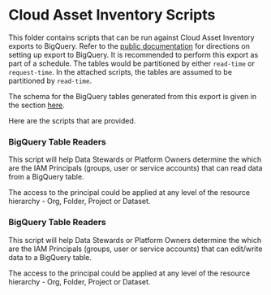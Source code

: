 # Cloud Asset Inventory Scripts

This folder contains scripts that can be run against Cloud Asset Inventory exports to BigQuery. Refer to the [public documentation](https://cloud.google.com/asset-inventory/docs/exporting-to-bigquery) for directions on setting up export to BigQuery. It is recommended to perform this export as part of a schedule. The tables would be partitioned by either `read-time` or `request-time`. In the attached scripts, the tables are assumed to be partitioned by `read-time`.

The schema for the BigQuery tables generated from this export is given in the section [here](https://cloud.google.com/asset-inventory/docs/exporting-to-bigquery#bigquery-schema).

Here are the scripts that are provided.

### BigQuery Table Readers

This script will help Data Stewards or Platform Owners determine the which are the IAM Principals (groups, user or service accounts) that can read data from a BigQuery table.

The access to the principal could be applied at any level of the resource hierarchy - Org, Folder, Project or Dataset.



### BigQuery Table Readers

This script will help Data Stewards or Platform Owners determine the which are the IAM Principals (groups, user or service accounts) that can edit/write data to a BigQuery table.

The access to the principal could be applied at any level of the resource hierarchy - Org, Folder, Project or Dataset.
